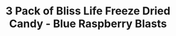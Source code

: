 ---
title:  3 Pack of Bliss Life Freeze Dried Candy - Blue Raspberry Blasts
name: 3 Pack of Bliss Life Freeze Dried Candy - Blue Raspberry Blasts
description: 3 Pack of Bliss Life Freeze Dried Candy - Blue Raspberry Blasts
price: $29.99
imageUrl: ["/assets/images/snackboxes/fd6/fd6-1.png", "/assets/images/snackboxes/fd6/fd6-2.png", "/assets/images/snackboxes/fd6/fd6-3.png", "/assets/images/snackboxes/fd6/fd6-4.png"]
tags: -product
imageAlt: "Variety sample pack of freeze dried candies"
---